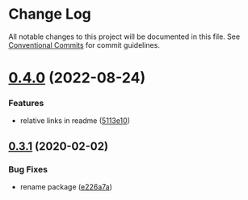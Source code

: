 # Change Log

All notable changes to this project will be documented in this file.
See [Conventional Commits](https://conventionalcommits.org) for commit guidelines.

# [0.4.0](https://github.com/thomasheyenbrock/terminal-printer/compare/v0.3.1...v0.4.0) (2022-08-24)


### Features

* relative links in readme ([5113e10](https://github.com/thomasheyenbrock/terminal-printer/commit/5113e105903e52b64fbab8753034e84317857d26))





## [0.3.1](https://github.com/thomasheyenbrock/terminal-printer/compare/v0.3.0...v0.3.1) (2020-02-02)


### Bug Fixes

* rename package ([e226a7a](https://github.com/thomasheyenbrock/terminal-printer/commit/e226a7adcff7a95bc34ab8a5c9df61a790ce5dda))
